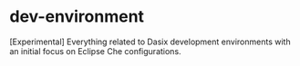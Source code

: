 # dev-environment
[Experimental] Everything related to Dasix development environments with an initial focus on Eclipse Che configurations.
